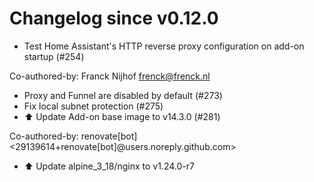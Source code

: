 # Changelog since v0.12.0
- Test Home Assistant's HTTP reverse proxy configuration on add-on startup (#254)

Co-authored-by: Franck Nijhof <frenck@frenck.nl> 
- Proxy and Funnel are disabled by default (#273) 
- Fix local subnet protection (#275) 
- ⬆️ Update Add-on base image to v14.3.0 (#281)

Co-authored-by: renovate[bot] <29139614+renovate[bot]@users.noreply.github.com> 
- ⬆️ Update alpine_3_18/nginx to v1.24.0-r7 
